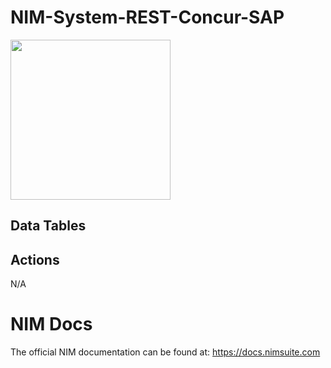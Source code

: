 # NIM-System-REST-Concur-SAP

<img src="https://github.com/user-attachments/assets/b7ef26b8-696a-4476-8435-26b5788934fe" width="256px" />

## Data Tables


## Actions
N/A

# NIM Docs
The official NIM documentation can be found at: https://docs.nimsuite.com
